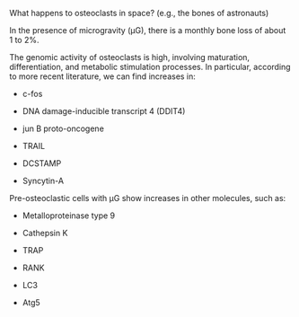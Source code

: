 What happens to osteoclasts in space? (e.g., the bones of astronauts)

In the presence of microgravity (μG), there is a monthly bone loss of about 1 to 2%.

The genomic activity of osteoclasts is high, involving maturation, differentiation, and metabolic stimulation processes. In particular, according to more recent literature, we can find increases in:

- c-fos

- DNA damage-inducible transcript 4 (DDIT4)

- jun B proto-oncogene

- TRAIL

- DCSTAMP

- Syncytin-A

Pre-osteoclastic cells with μG show increases in other molecules, such as:

- Metalloproteinase type 9

- Cathepsin K

- TRAP

- RANK

- LC3

- Atg5